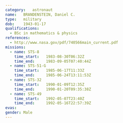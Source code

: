 ```yaml
---
category:	astronaut
name:	BRANDENSTEIN, Daniel C.
type:	military
dob:	1943-01-17
qualifications:
  - BSc in mathematics & physics
references:
  - http://www.nasa.gov/pdf/740566main_current.pdf
missions:
  - name: STS-8
    time_start:   1983-08-30T06:32Z
    time_end:     1983-09-05T07:40:44Z
  - name: STS-51-G
    time_start:   1985-06-17T11:33Z
    time_end:     1985-06-24T13:11:53Z
  - name: STS-32
    time_start:   1990-01-09T12:35Z
    time_end:     1990-01-20T09:35:38Z
  - name: STS-49
    time_start:   1992-05-07T23:40Z
    time_end:     1992-05-16T22:57:39Z
evas:
gender:	Male
---
```

